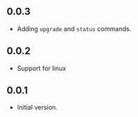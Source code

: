 ## 0.0.3

 - Adding `upgrade` and `status` commands.

## 0.0.2

- Support for linux

## 0.0.1

- Initial version.
